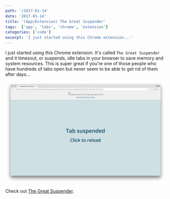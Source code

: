 ```yaml
---
path: '/2017-01-14'
date: '2017-01-14'
title: '(App/Extension) The Great Suspender'
tags:  ['app', 'tabs', 'chrome', 'extension']
categories: ['code']
excerpt: 'I just started using this Chrome extension...'
---
```


I just started using this Chrome extension. It's called `The Great Suspender` and it timesout, or suspends, idle tabs in your browser to save memory and system resources. This is super great if you're one of those people who have hundreds of tabs open but never seem to be able to get rid of them after days...

!["The great suspender screenshot"](img1.png "The great suspender screenshot")

Check out [The Great Suspender][suspend].

[suspend]: https://chrome.google.com/webstore/detail/the-great-suspender/klbibkeccnjlkjkiokjodocebajanakg?hl=en
